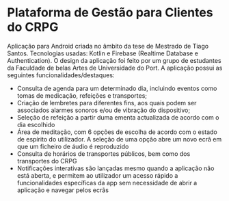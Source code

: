 # Plataforma de Gestão para Clientes do CRPG

Aplicação para Android criada no âmbito da tese de Mestrado de Tiago Santos. Tecnologias usadas: Kotlin e Firebase (Realtime Database e Authentication). O design da aplicação foi feito por um grupo de estudantes da Faculdade de belas Artes de Universidade do Port. A aplicação possui as seguintes funcionalidades/destaques:

- Consulta de agenda para um determinado dia, incluindo eventos como tomas de medicação, refeições e transportes;
- Criação de lembretes para diferentes fins, aos quais podem ser associados alarmes sonoros e/ou de vibração do dispositivo;
- Seleção de refeição a partir duma ementa actualizada de acordo com o dia escolhido
- Área de meditação, com 6 opções de escolha de acordo com o estado de espírito do utilizador. A seleção de uma opção abre um novo ecrã em que um ficheiro de áudio é reproduzido
- Consulta de horários de transportes públicos, bem como dos transportes do CRPG
- Notificações interativas são lançadas mesmo quando a aplicação não está aberta, e permitem ao utilizador um acesso rápido a funcionalidades específicas da app sem necessidade de abrir a aplicação e navegar pelos ecrãs

 
